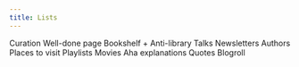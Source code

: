 ```yaml
---
title: Lists
---
```


Curation
Well-done page
Bookshelf + Anti-library
Talks
Newsletters
Authors
Places to visit
Playlists
Movies
Aha explanations
Quotes
Blogroll